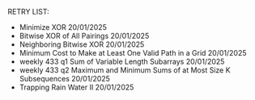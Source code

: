 RETRY LIST:

- Minimize XOR 20/01/2025
- Bitwise XOR of All Pairings 20/01/2025
- Neighboring Bitwise XOR 20/01/2025
- Minimum Cost to Make at Least One Valid Path in a Grid 20/01/2025
- weekly 433 q1 Sum of Variable Length Subarrays 20/01/2025
- weekly 433 q2 Maximum and Minimum Sums of at Most Size K Subsequences 20/01/2025
- Trapping Rain Water II 20/01/2025





 

    
